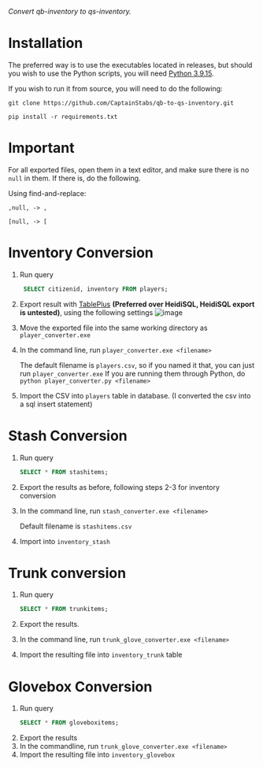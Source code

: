 *Convert qb-inventory to qs-inventory.*

# Installation
  The preferred way is to use the executables located in releases, but should you wish to use the Python scripts, you will need [Python 3.9.15](https://www.python.org/downloads/release/python-3915/).

  If you wish to run it from source, you will need to do the following:
  
  `git clone https://github.com/CaptainStabs/qb-to-qs-inventory.git`
  
  `pip install -r requirements.txt`

# Important
  For all exported files, open them in a text editor, and make sure there is no `null` in them. If there is, do the following.

  Using find-and-replace:
  
    ,null, -> ,

    [null, -> [

# Inventory Conversion
  1. Run query
     ```sql
      SELECT citizenid, inventory FROM players;
      ```

  2. Export result with [TablePlus](https://tableplus.com/) **(Preferred over HeidiSQL, HeidiSQL export is untested)**, using the following settings
     ![image](https://github.com/CaptainStabs/qb-to-qs-inventory/assets/40151222/e83e8f98-6cc5-4bf2-ab43-52fda04b4a60)
  
  3. Move the exported file into the same working directory as `player_converter.exe`
  5. In the command line, run `player_converter.exe <filename>`

     The default filename is `players.csv`, so if you named it that, you can just run `player_converter.exe`
     If you are running them through Python, do `python player_converter.py <filename>`

   6. Import the CSV into `players` table in database. (I converted the csv into a sql insert statement)


# Stash Conversion
  1. Run query
     ```sql
     SELECT * FROM stashitems;
     ```

  2. Export the results as before, following steps 2-3 for inventory conversion
  3. In the command line, run `stash_converter.exe <filename>`

     Default filename is `stashitems.csv`
  4. Import into `inventory_stash`


# Trunk conversion
  1. Run query
     ```sql
     SELECT * FROM trunkitems;
     ```

  2. Export the results.
  3. In the command line, run `trunk_glove_converter.exe <filename>`
  4. Import the resulting file into `inventory_trunk` table

# Glovebox Conversion
  1. Run query
     ```sql
     SELECT * FROM gloveboxitems;
     ```
  2. Export the results
  3. In the commandline, run `trunk_glove_converter.exe <filename>`
  4. Import the resulting file into `inventory_glovebox`

  
  
